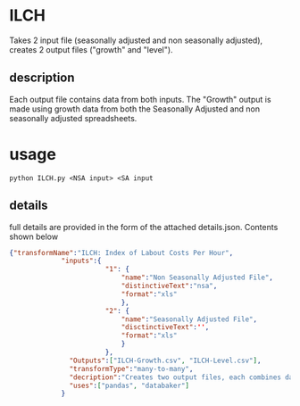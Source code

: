 # ILCH

Takes 2 input file (seasonally adjusted and non seasonally adjusted), creates 2 output files ("growth" and "level").

## description
Each output file contains data from both inputs. The "Growth" output is made using growth data from both the Seasonally Adjusted and non seasonally adjusted spreadsheets.
 
# usage

```python ILCH.py <NSA input> <SA input```


## details
full details are provided in the form of the attached details.json. Contents shown below

```json
{"transformName":"ILCH: Index of Labout Costs Per Hour",
             "inputs":{
                        "1": {
                            "name":"Non Seasonally Adjusted File",
                            "distinctiveText":"nsa",
                            "format":"xls"
                            },
                        "2": {
                            "name":"Seasonally Adjusted File",
                            "disctinctiveText":'',
                            "format":"xls"
                            }
                        },
               "Outputs":["ILCH-Growth.csv", "ILCH-Level.csv"],
               "transformType":"many-to-many",
               "decription":"Creates two output files, each combines data from both input files.",
               "uses":["pandas", "databaker"]
             }
```

